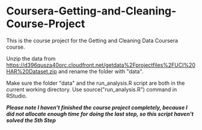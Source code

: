 # Coursera-Getting-and-Cleaning-Course-Project


This is the course project for the Getting and Cleaning Data Coursera course.

Unzip the data from https://d396qusza40orc.cloudfront.net/getdata%2Fprojectfiles%2FUCI%20HAR%20Dataset.zip and rename the folder with "data".

Make sure the folder "data" and the run_analysis.R script are both in the current working directory.
Use source("run_analysis.R") command in RStudio. 

***Please note I haven't finished the course project completely, because I did not allocate enough time
for doing the last step, so this script haven't solved the 5th Step***


